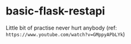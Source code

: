 # basic-flask-restapi
Little bit of practise never hurt anybody (ref: `https://www.youtube.com/watch?v=GMppyAPbLYk`)
